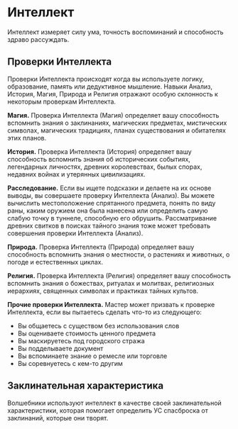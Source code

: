 # Интеллект

Интеллект измеряет силу ума, точность воспоминаний и способность здраво рассуждать.

## Проверки Интеллекта

Проверки Интеллекта происходят когда вы используете логику, образование, память или дедуктивное мышление. Навыки Анализ, История, Магия, Природа и Религия отражают особую склонность к некоторым проверкам Интеллекта.

**Магия.** Проверка Интеллекта (Магия) определяет вашу способность вспомнить знания о заклинаниях, магических предметах, мистических символах, магических традициях, планах существования и обитателях этих планов.

**История.** Проверка Интеллекта (История) определяет вашу способность вспомнить знания об исторических событиях, легендарных личностях, древних королевствах, былых спорах, недавних войнах и утерянных цивилизациях.

**Расследование.** Если вы ищете подсказки и делаете на их основе выводы, вы совершаете проверку Интеллекта (Анализ). Вы можете вычислить местоположение спрятанного предмета, понять по виду раны, каким оружием она была нанесена или определить самую слабую точку в туннеле, способную его обрушить. Рассматривание древних свитков в поисках тайного знания тоже может требовать совершения проверки Интеллекта (Анализ).

**Природа.** Проверка Интеллекта (Природа) определяет вашу способность вспомнить знания о местности, о растениях и животных, о погоде и естественных циклах.

**Религия.** Проверка Интеллекта (Религия) определяет вашу способность вспомнить знания о божествах, ритуалах и молитвах, религиозных иерархиях, священных символах и практиках тайных культов.

**Прочие проверки Интеллекта.** Мастер может призвать к проверке Интеллекта, если вы пытаетесь сделать что-то из следующего:

* Вы общаетесь с существом без использования слов
* Вы оцениваете стоимость ценного предмета
* Вы маскируетесь под городского стража
* Вы подделываете документ
* Вы вспоминаете знание о ремесле или торговле
* Вы соревнуетесь с кем-то другим

## Заклинательная характеристика

Волшебники используют интеллект в качестве своей заклинательной характеристики, которая помогает определить УС спасброска от заклинаний, которые они творят.